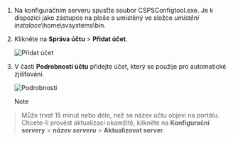 1. Na konfiguračním serveru spusťte soubor CSPSConfigtool.exe. Je k dispozici jako zástupce na ploše a umístěný ve složce *umístění instalace*\home\svsystems\bin.
2. Klikněte na **Správa účtu** > **Přidat účet**.

    ![Přidat účet](./media/site-recovery-add-vcenter-account/credentials1.png)
3. V části **Podrobnosti účtu** přidejte účet, který se použije pro automatické zjišťování.

    ![Podrobnosti](./media/site-recovery-add-vcenter-account/credentials2.png)

    > [!Note]
  > Může trvat 15 minut nebo déle, než se název účtu objeví na portálu. Chcete-li provést aktualizaci okamžitě, klikněte na **Konfigurační servery** > ***název serveru*** > **Aktualizovat server**.
